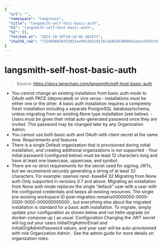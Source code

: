 ```yaml
---
{
  "url": "",
  "namespace": "langchain",
  "title": "langsmith-self-host-basic-auth",
  "h1": "langsmith-self-host-basic-auth",
  "h2": [],
  "fetched_at": "2025-10-19T19:18:02.461671",
  "sha256_raw": "725d608928353852ae9922831911bc564b3b20009e1edce5563c588790112528"
}
---
```


# langsmith-self-host-basic-auth

> Source: https://docs.langchain.com/langsmith/self-host-basic-auth

- You cannot change an existing installation from basic auth mode to OAuth with PKCE (deprecated) or vice versa - installations must be either one or the other. A basic auth installation requires a completely fresh installation including a separate PostgreSQL database/schema, unless migrating from an existing
None
type installation (see below). - Users must be given their initial auto-generated password once they are invited. This password may be changed later by any Organization Admin.
- You cannot use both basic auth and OAuth with client secret at the same time.
Requirements and features
- There is a single
Default
organization that is provisioned during initial installation, and creating additional organizations is not supported - Your initial password (configured below) must be least 12 characters long and have at least one lowercase, uppercase, and symbol
- There are no strict requirements for the secret used for signing JWTs, but we recommend securely generating a string of at least 32 characters. For example:
openssl rand -base64 32
Migrating from None auth
Only supported in versions 0.7 and above. Migrating an installation from None auth mode replaces the single “default” user with a user with the configured credentials and keeps all existing resources. The single pre-existing workspace ID post-migration remains00000000-0000-0000-0000-000000000000
, but everything else about the migrated installation is standard for a basic auth installation.
To migrate, simply update your configuration as shown below and run helm upgrade
(or docker-compose up
) as usual.
Configuration
Changing the JWT secret will log out your users
initialOrgAdminEmail
and initialOrgAdminPassword
values, and your user will be auto-provisioned with role Organization Admin
. See the admin guide for more details on organization roles.